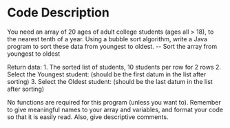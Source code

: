 # Code Description

You need an array of 20 ages of adult college students (ages all > 18), to the nearest tenth of a year. Using a bubble sort algorithm, write a Java program to sort these data from youngest to oldest.
-- Sort the array from youngest to oldest

Return data: 
    1. The sorted list of students, 10 students per row for 2 rows
    2. Select the Youngest student: (should be the first datum in the list after sorting)
    3. Select the Oldest student: (should be the last datum in the list after sorting)
    
No functions are required for this program (unless you want to).
Remember to give meaningful names to your array and variables, and format your code so that it is easily read. Also, give descriptive comments.
